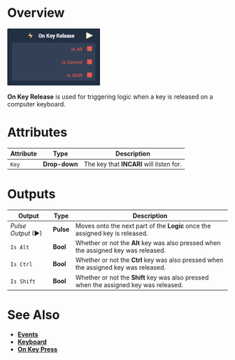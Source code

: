 # Overview

![The On Key Release Node.](../../../.gitbook/assets/node-on-key-release.png)

**On Key Release** is used for triggering logic when a key is released on a computer keyboard.

# Attributes

|Attribute|Type|Description|
|---|---|---|
|`Key`|**Drop-down**|The key that **INCARI** will *listen* for.|

# Outputs

|Output|Type|Description|
|---|---|---|
|*Pulse Output* (►)|**Pulse**|Moves onto the next part of the **Logic** once the assigned key is released.|
|`Is Alt`|**Bool**|Whether or not the **Alt** key was also pressed when the assigned key was released.|
|`Is Ctrl`|**Bool**|Whether or not the **Ctrl** key was also pressed when the assigned key was released.|
|`Is Shift`|**Bool**|Whether or not the **Shift** key was also pressed when the assigned key was released.|

# See Also
- [**Events**](../README.md)
- [**Keyboard**](README.md)
- [**On Key Press**](on-key-press.md)